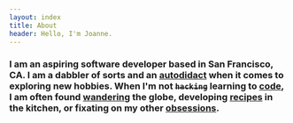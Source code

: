 ```yaml
---
layout: index
title: About
header: Hello, I'm Joanne.
---
```


### I am an aspiring software developer based in San Francisco, CA. I am a dabbler of sorts and an **[autodidact][autodidact]** when it comes to exploring new hobbies. When I'm not ~~`hacking`~~ learning to **[code][code]**, I am often found **[wandering][travel]** the globe, developing **[recipes][cook]** in the kitchen, or fixating on my other **[obsessions][obsess]**.

[autodidact]: https://en.wikipedia.org/wiki/Autodidacticism
[code]: /code
[travel]: /travel
[cook]: https://www.instagram.com/thefatso_ul/
[obsess]: /blog
